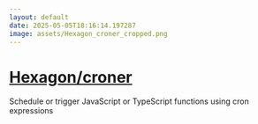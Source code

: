 ```yaml
---
layout: default
date: 2025-05-05T18:16:14.197287
image: assets/Hexagon_croner_cropped.png
---
```


# [Hexagon/croner](https://github.com/Hexagon/croner)

Schedule or trigger JavaScript or TypeScript functions using cron expressions
